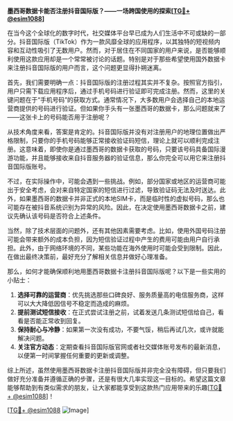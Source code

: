 **墨西哥数据卡能否注册抖音国际版？——一场跨国使用的探索[[TG💪+ @esim1088](https://t.me/s/esim1088)]**

在当今这个全球化的数字时代，社交媒体平台早已成为人们生活中不可或缺的一部分。抖音国际版（TikTok）作为一款风靡全球的应用程序，以其独特的短视频内容和互动性吸引了无数用户。然而，对于居住在不同国家的用户来说，是否能够顺利使用这款应用却是一个常常被讨论的话题。特别是对于那些希望使用国外数据卡来注册抖音国际版的用户而言，这个问题更显得扑朔迷离。

首先，我们需要明确一点：抖音国际版的注册过程其实并不复杂。按照官方指引，用户只需下载应用程序后，通过手机号码进行验证即可完成注册。然而，这里的关键问题在于“手机号码”的获取方式。通常情况下，大多数用户会选择自己的本地运营商提供的号码进行验证。但如果你手头有一张墨西哥的数据卡，那么问题就来了——这张卡上的号码能否用于注册呢？

从技术角度来看，答案是肯定的。抖音国际版并没有对注册用户的地理位置做出严格限制，只要你的手机号码能够正常接收验证码短信，理论上就可以顺利完成注册。这意味着，即使你是通过墨西哥的数据卡获取的号码，只要该号码具备国际漫游功能，并且能够接收来自抖音服务器的验证信息，那么你完全可以用它来注册抖音国际版账号。

不过，在实际操作中，可能会遇到一些挑战。例如，部分国家或地区的运营商可能出于安全考虑，会对来自特定国家的短信进行过滤，导致验证码无法及时送达。此外，如果墨西哥的数据卡并非正式的本地SIM卡，而是临时性的虚拟号码，那么也可能存在被抖音系统识别为异常的风险。因此，在决定使用墨西哥数据卡之前，建议先确认该号码是否符合上述条件。

当然，除了技术层面的问题外，还有其他因素需要考虑。比如，使用外国号码注册可能会带来额外的成本负担，因为短信验证过程中产生的费用可能由用户自行承担。此外，由于网络环境的不同，某些功能在海外使用时可能会受到限制。因此，在做出最终决策前，最好充分了解相关信息并做好心理准备。

那么，如何才能确保顺利地用墨西哥数据卡注册抖音国际版呢？以下是一些实用的小贴士：

1. **选择可靠的运营商**：优先挑选那些口碑良好、服务质量高的电信服务商，这样可以大大降低因信号不稳定而造成的麻烦。
2. **提前测试短信接收**：在正式尝试注册之前，试着发送几条测试短信给自己，看看是否能正常收到回复。
3. **保持耐心与冷静**：如果第一次没有成功，不要气馁，稍后再试几次，或许就能解决问题。
4. **关注官方动态**：定期查看抖音国际版官网或者社交媒体账号发布的最新消息，以便第一时间掌握任何重要的更新或调整。

综上所述，虽然使用墨西哥数据卡注册抖音国际版并非完全没有障碍，但只要我们做好充分准备并遵循正确的步骤，还是有很大几率实现这一目标的。希望这篇文章能够帮助到有类似需求的朋友，让大家都能享受到这款热门应用带来的乐趣[[TG💪+ @esim1088](https://t.me/s/esim1088)]！

[[TG💪+ @esim1088](https://t.me/s/esim1088) ![Image](https://i.postimg.cc/4NQfJmqS/Snipaste-2025-05-13-00-14-12.png)]